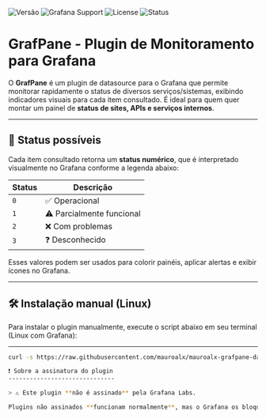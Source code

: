 ![Versão](https://img.shields.io/badge/version-1.0.0-blue)
![Grafana Support](https://img.shields.io/badge/Grafana-9.x%20%7C%2010.x-brightgreen)
![License](https://img.shields.io/badge/license-MIT-lightgrey)
![Status](https://img.shields.io/badge/plugin-unsigned-critical)

# GrafPane - Plugin de Monitoramento para Grafana

O **GrafPane** é um plugin de datasource para o Grafana que permite monitorar rapidamente o status de diversos serviços/sistemas, exibindo indicadores visuais para cada item consultado. É ideal para quem quer montar um painel de **status de sites, APIs e serviços internos**.

---

## 🚦 Status possíveis

Cada item consultado retorna um **status numérico**, que é interpretado visualmente no Grafana conforme a legenda abaixo:

| Status | Descrição      |
|--------|----------------|
| `0`    | ✅ Operacional |
| `1`    | ⚠️ Parcialmente funcional |
| `2`    | ❌ Com problemas |
| `3`    | ❓ Desconhecido |

Esses valores podem ser usados para colorir painéis, aplicar alertas e exibir ícones no Grafana.

---

## 🛠️ Instalação manual (Linux)

Para instalar o plugin manualmente, execute o script abaixo em seu terminal (Linux com Grafana):

---

```bash
curl -s https://raw.githubusercontent.com/mauroalx/mauroalx-grafpane-datasource-dist/main/install-grafpane.sh | bash

❗ Sobre a assinatura do plugin
------------------------------

> ⚠️ Este plugin **não é assinado** pela Grafana Labs.

Plugins não assinados **funcionam normalmente**, mas o Grafana os bloqueia por padrão por questões de segurança. O script de instalação cuida disso automaticamente ao adicionar:
